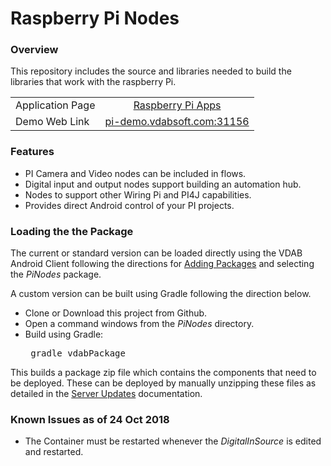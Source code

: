 # Raspberry Pi Nodes
### Overview
This repository includes the source and libraries needed to build the libraries that work
with the raspberry Pi. 

| | |
|  --- |  :---: |
| Application Page    | [Raspberry Pi Apps](https://vdabtec.com/vdab/app-guides/raspberry-pi) |
| Demo Web Link   | [pi-demo.vdabsoft.com:31156](http://pi-demo.vdabsoft.com:31156/vdab) |

### Features
<ul>
<li>PI Camera and Video nodes can be included in flows.
<li>Digital input and output nodes support building an automation hub.
<li>Nodes to support other Wiring Pi and PI4J capabilities.
<li>Provides direct Android control of your PI projects.
</ul>

### Loading the the Package
The current or standard version can be loaded directly using the VDAB Android Client following the directions
for [Adding Packages](https://vdabtec.com/vdab/docs/VDABGUIDE_AddingPackages.pdf) and selecting the <i>PiNodes</i> package.
 
A custom version can be built using Gradle following the direction below.

* Clone or Download this project from Github.
* Open a command windows from the <i>PiNodes</i> directory.
* Build using Gradle: <pre>      gradle vdabPackage</pre>

This builds a package zip file which contains the components that need to be deployed. These can be deployed by 
manually unzipping these files as detailed in the [Server Updates](https://vdabtec.com/vdab/docs/VDABGUIDE_ServerUpdates.pdf) 
 documentation.

### Known Issues as of 24 Oct  2018

* The Container must be restarted whenever the <i>DigitalInSource</i> is edited and restarted.


